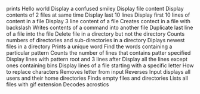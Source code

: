 prints Hello world
Display a confused smiley
Display file content
Display contents of 2 files at same time
Display last 10 lines
Display first 10 lines of content in a file
 Display 3 line content of a file
Creates contect in a file with backslash
Writes contents of a command into another file
Duplicate last line of a file into the file
Delete file in a directory but not the directory
Counts numbers of directories and sub-directories in a directory
 Diplays newest files in a directory
Prints a unique word
Find the words containing a particular pattern
Counts the number of lines that contains patter specified
 Display lines with pattern root and 3 lines after
Display all the lines except ones containing bins
Display lines of a file starting with a specific letter
How to replace characters
Removes letter from input
Reverses Input
displays all users and their home directories
Finds empty files and directories
Lists all files with gif extension
Decodes acrostics
